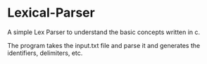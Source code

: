 # Lexical-Parser
A simple Lex Parser to understand the basic concepts written in c.

The program takes the input.txt file and parse it and generates the identifiers, delimiters, etc.

